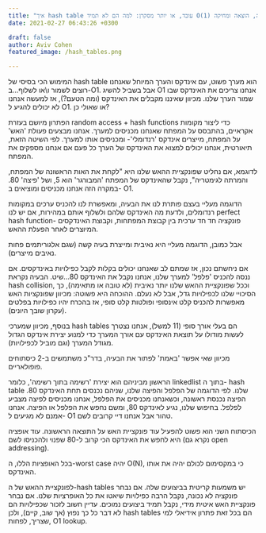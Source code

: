 ```yaml
---
title: "איך hash table עובד, או יותר מסקרן: למה הם לא תמיד O(1) בהכנסה, הוצאה ומחיקה?"
date: 2021-02-27 06:43:26 +0300

draft: false
author: Aviv Cohen
featured_image: /hash_tables.png

---
```

 
המימוש הכי בסיסי של hash table הוא מערך פשוט, עם אינדקס והערך המיוחל שאנחנו רוצים לשמור ו\או לשלוף...ב-O1. אבל בשביל להשיג O1 אנחנו צריכים את האינדקס שבו שמור הערך שלנו. מכיוון שאיננו מקבלים את האינדקס (ומה הטעם?), אז למעשה אנחנו לא יכולים להגיע ל O1. או שאולי כן?
 
הפתרון מיושם בעזרת random access + hash functions כדי ליצור מקומות אקראיים, בהתבסס על המפתח שאנחנו מכניסים למערך. אנחנו מבצעים פעולת 'האש' על המפתח, מייצרים אינדקס 'רנדומלי'- ומכניסים אותו למערך. לפי השיטה הזאת, תיאורטית, אנחנו יכולים למצוא את האינדקס של הערך כל פעם אם אנחנו מספקים את המפתח.
 
לדוגמא, אם נחליט שפונקציית ההאש שלנו היא "לקחת את האות הראשונה של המפתח, והמרתה לגימטריה", נקבל שהאינדקס של המפתח 'המבורגר' הוא 5, ושל 'פיצה' 80. במקרה הזה אנחנו מכניסים ומוציאים ב- O1.
 
הדוגמה מעליי בעצם פותרת לנו את הבעיה, ומאפשרת לנו להכניס ערכים במקומות רנדומלים, ולדעת מה האינדקס שלהם ולשלוף אותם במהירות, אם יש לנו perfect hash function- פונקציה חד חד ערכית בין קבוצת המפתחות, וקבוצת האינדקסים המיוצרים לאחר הפעלת ההאש.
 
אבל כמובן, הדוגמה מעליי היא נאיבית ומייצרת בעיה קשה (שגם אלגוריתמים פחות נאיבים מייצרים).
 
אם ניחשתם נכון, אז שמתם לב שאנחנו יכולים בקלות לקבל כפילויות באינדקסים. אם ננסה להכניס 'פלפל' למערך שלנו, אנחנו נקבל את האינדקס 80...שיט.
הבעיה נקראת hash collision, וככל שפונקציית ההאש שלנו יותר נאיבית (לא טובה או מתאימה), כך הסיכויי שלנו לכפילויות גדל, אבל לא נעלם. ההוכחה היא פשוטה: מכיוון שפונקציות האש מאפשרות להכניס קלט אינסופי ופולטות קלט סופי, אז בהכרח יהיו כפילויות בפלטים (עקרון שובך היונים).
 
בנוסף, מכיוון שמערכי hash tables הם בעלי אורך סופי (11 למשל), אנחנו נצטרך לעשות מודולו על תוצאת האינדקס עם אורך המערך כדי למנוע יצירת אינדקס הגדול מגודל המערך (וגם מוביל לכפילויות).
 
מכיוון שאי אפשר 'באמת' לפתור את הבעיה, בדר"כ משתמשים ב-2 כיסתוחים פופולאריים.
 
הראשון מביניהם הוא יצירת 'רשימה בתוך רשימה', כלומר linkedlist בתוך ה- hash table שלנו. לפי הדוגמה של הפלפל והפיצה שלנו, שניהם נכנסים תחת האינדקס 80. הפיצה נכנסת ראשונה, וכשאנחנו מכניסים את הפלפל, אנחנו מכניסים לפיצה מצביע לפלפל. בחיפוש שלנו, נגיע לאינדקס 80, ומשם נחפש את הפלפל או הפיצה. אנחנו אמנם לא מגיעים ל- O1 טהור אבל אנחנו דיי קרובים לשם.
 
הכיסתוח השני הוא פשוט להפעיל עוד פונקציית האש על התוצאה הראשונה. עוד אופציה היא לחפש את האינדקס הכי קרוב ל-80 שפנוי ולהכניסו לשם (נקרא גם open addressing).
 
בכל האופציות הללו, ה-worst case יהיה O(N), כי במקסימום לכולם יהיה את אותו האינדקס.
 
לפונקציית ההאש של ה-hash tables יש משמעות קריטית בביצועים שלה. אם נבחר פונקציה לא נכונה, נקבל הרבה כפילויות שיאטו את כל האופרציות שלנו. אם נבחר פונקציית האש איטית מידי, נקבל תמיד ביצועים נמוכים. עדיין חשוב לזכור שכפילויות הם לא דבר כל כך נפוץ (אך שוב, קיים), ולכן hash tables הם בכל זאת פתרון אידיאלי למי שצריך, לפחות, O1 lookup.


